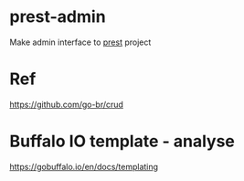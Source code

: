 # prest-admin
Make admin interface to [prest](https://github.com/prest) project

# Ref
https://github.com/go-br/crud

# Buffalo IO template - analyse
https://gobuffalo.io/en/docs/templating
